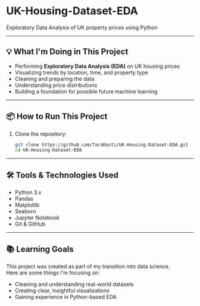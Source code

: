 # UK-Housing-Dataset-EDA
Exploratory Data Analysis of UK property prices using Python

---

## 💡 What I'm Doing in This Project

- Performing **Exploratory Data Analysis (EDA)** on UK housing prices
- Visualizing trends by location, time, and property type
- Cleaning and preparing the data
- Understanding price distributions
- Building a foundation for possible future machine learning

---

## 📦 How to Run This Project

1. Clone the repository:
   ```bash
   git clone https://github.com/TaraRasti/UK-Housing-Dataset-EDA.git
   cd UK-Housing-Dataset-EDA

---
## 🛠️ Tools & Technologies Used

- Python 3.x
- Pandas
- Matplotlib
- Seaborn
- Jupyter Notebook
- Git & GitHub

---
## 📚 Learning Goals

This project was created as part of my transition into data science.  
Here are some things I'm focusing on:

- Cleaning and understanding real-world datasets
- Creating clear, insightful visualizations
- Gaining experience in Python-based EDA



